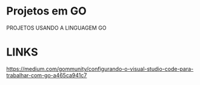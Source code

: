 # Projetos em GO
PROJETOS USANDO A LINGUAGEM GO

# LINKS 
https://medium.com/gommunity/configurando-o-visual-studio-code-para-trabalhar-com-go-a465ca941c7
